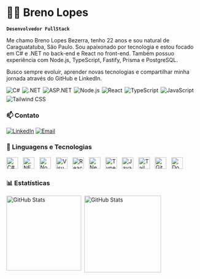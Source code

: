 # 🧑‍💻 Breno Lopes

**`Desenvolvedor FullStack`**

Me chamo Breno Lopes Bezerra, tenho 22 anos e sou natural de Caraguatatuba, São Paulo. Sou apaixonado por tecnologia e estou focado em C# e .NET no back-end e React no front-end. Também possuo experiência com Node.js, TypeScript, Fastify, Prisma e PostgreSQL.

Busco sempre evoluir, aprender novas tecnologias e compartilhar minha jornada através do GitHub e LinkedIn.




<p align="left" style="display: flex; gap: 6px; flex-wrap: wrap; align-items: center;">
  <img
    alt="C#"
    title="C#"
    src="https://img.shields.io/badge/C%23-512BD4?style=for-the-badge&logo=c-sharp&logoColor=white"
  />
  <img
    alt=".NET"
    title=".NET"
    src="https://img.shields.io/badge/.NET-512BD4?style=for-the-badge&logo=dotnet&logoColor=white"
  />
  <img
    alt="ASP.NET"
    title="ASP.NET"
    src="https://img.shields.io/badge/ASP.NET-6DB33F?style=for-the-badge&logo=aspdotnet&logoColor=white"
  />
  <img
    alt="Node.js"
    title="Node.js"
    src="https://img.shields.io/badge/Node.js-339933?style=for-the-badge&logo=node.js&logoColor=white"
  />
  <img
    alt="React"
    title="React"
    src="https://img.shields.io/badge/React-61DAFB?style=for-the-badge&logo=react&logoColor=black"
  />
  <img
    alt="TypeScript"
    title="TypeScript"
    src="https://img.shields.io/badge/TypeScript-3178C6?style=for-the-badge&logo=typescript&logoColor=white"
  />
  <img
    alt="JavaScript"
    title="JavaScript"
    src="https://img.shields.io/badge/JavaScript-F7DF1E?style=for-the-badge&logo=javascript&logoColor=black"
  />
  <img
    alt="Tailwind CSS"
    title="Tailwind CSS"
    src="https://img.shields.io/badge/Tailwind%20CSS-38B2AC?style=for-the-badge&logo=tailwind-css&logoColor=white"
  />
  


### 📫 Contato
[![LinkedIn](https://img.shields.io/badge/-LinkedIn-0A66C2?style=for-the-badge&logo=linkedin&logoColor=white)](https://www.linkedin.com/in/brenolopesb/) [![Email](https://img.shields.io/badge/-Email-D14836?style=for-the-badge&logo=gmail&logoColor=white)](mailto:Breno.skolegas07@gmail.com)

### 🤖 Linguagens e Tecnologias

<img 
    align="left" 
    alt="C#"
    title="C#" 
    width="30px" 
    style="padding-right: 10px;" 
    src="https://cdn.jsdelivr.net/gh/devicons/devicon@latest/icons/csharp/csharp-original.svg" 
/>
<img 
    align="left" 
    alt=".NET" 
    title=".NET"
    width="30px" 
    style="padding-right: 10px;" 
    src="https://cdn.jsdelivr.net/gh/devicons/devicon@latest/icons/dotnetcore/dotnetcore-original.svg" 
/>
<img 
    align="left" 
    alt="Node.js"
    title="Node.js"
    width="30px"
    style="padding-right: 10px;"
    src="https://cdn.jsdelivr.net/gh/devicons/devicon@latest/icons/nodejs/nodejs-original.svg"
/>
<img 
    align="left" 
    alt="VisualStudio" 
    title="VisualStudio"
    width="30px" 
    style="padding-right: 10px;" 
    src="https://cdn.jsdelivr.net/gh/devicons/devicon@latest/icons/visualstudio/visualstudio-original.svg" 
/>

<img 
    align="left" 
    alt="React"
    title="React" 
    width="30px" 
    style="padding-right: 10px;" 
    src="https://cdn.jsdelivr.net/gh/devicons/devicon@latest/icons/react/react-original.svg" 
/>
<img 
    align="left" 
    alt="Next.js" 
    title="Next.js"
    width="30px" 
    style="padding-right: 10px;" 
    src="https://cdn.jsdelivr.net/gh/devicons/devicon@latest/icons/nextjs/nextjs-original.svg" 
/>

<img 
    align="left" 
    alt="TypeScript"
    title="TypeScript" 
    width="30px" 
    style="padding-right: 10px;" 
    src="https://cdn.jsdelivr.net/gh/devicons/devicon@latest/icons/typescript/typescript-original.svg" 
/>
<img 
    align="left" 
    alt="JavaScript" 
    title="JavaScript"
    width="30px" 
    style="padding-right: 10px;" 
    src="https://cdn.jsdelivr.net/gh/devicons/devicon@latest/icons/javascript/javascript-original.svg" 
/>

<img 
    align="left" 
    alt="Tailwind" 
    title="Tailwind"
    width="30px" 
    style="padding-right: 10px;" 
    src="https://cdn.jsdelivr.net/gh/devicons/devicon@latest/icons/tailwindcss/tailwindcss-original.svg" 
/>

<img 
    align="left" 
    alt="Git" 
    title="Git"
    width="30px" 
    style="padding-right: 10px;" 
    src="https://cdn.jsdelivr.net/gh/devicons/devicon@latest/icons/git/git-original.svg" 
/>

<img 
    align="left" 
    alt="Docker" 
    title="Docker"
    width="30px" 
    style="padding-right: 10px;" 
    src="https://cdn.jsdelivr.net/gh/devicons/devicon@latest/icons/docker/docker-original.svg" 
/>

<br/><br/>



### 📊 Estatísticas

<p>
  <img 
    align="left" 
    alt="GitHub Stats" 
    height="195" 
    style="padding-right: 5px;" 
    src="https://github-readme-stats.vercel.app/api?username=brenolopes07&show_icons=true&theme=dark&include_all_commits=true&locale=pt-br" 
  />

<img 
      align="left" 
      alt="GitHub Stats" 
      height="200" 
      src="https://github-readme-stats.vercel.app/api/top-langs/?username=brenolopes07&theme=dark&layout=compact&custom_title=Tecnologias&langs_count=9" 
  />

</p>
